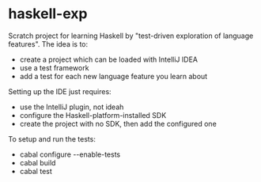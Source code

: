 haskell-exp
===========

Scratch project for learning Haskell by "test-driven
exploration of language features". The idea is to:

- create a project which can be loaded with IntelliJ IDEA
- use a test framework
- add a test for each new language feature you learn about

Setting up the IDE just requires:

- use the IntelliJ plugin, not ideah
- configure the Haskell-platform-installed SDK
- create the project with no SDK, then add the configured one

To setup and run the tests:
- cabal configure --enable-tests
- cabal build
- cabal test


